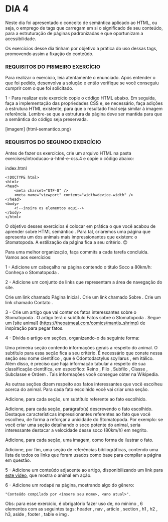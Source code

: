 # DIA 4

Neste dia foi apresentado o conceito de semântica aplicado ao HTML, ou seja, o emprego de tags que carregam em si o significado de seu conteúdo, para a estruturação de páginas padronizadas e que oportunizam a acessibilidade.

Os exercícios desse dia tinham por objetivo a prática do uso dessas tags, promovendo assim a fixação do conteúdo.



### REQUISITOS DO PRIMEIRO EXERCÍCIO

Para realizar o exercício, leia atentamente o enunciado. Após entender o que foi pedido, desenvolva a solução e então verifique se você conseguiu cumprir com o que foi solicitado.

1 - Para realizar este exercício copie o código HTML abaixo. Em seguida, faça a implementação das propriedades CSS e, se necessário, faça adições à estrutura HTML existente, para que o resultado final seja similar à imagem referência.
Lembre-se que a estrutura da página deve ser mantida para que a semântica do código seja preservada.

[imagem] (html-semantico.png)



### REQUISITOS DO SEGUNDO EXERCÍCIO


Antes de fazer os exercícios, crie um arquivo HTML na pasta exercises/introducao-a-html-e-css.4 e copie o código abaixo:

index.html

    <!DOCTYPE html>
    <html>
    <head>
        <meta charset="UTF-8" />
        <meta name="viewport" content="width=device-width" />
    </head>
    <body>
        <!--insira os elementos aqui-->
    </body>
    </html>


O objetivo desses exercícios é colocar em prática o que você acabou de aprender sobre HTML semântico .
Para tal, criaremos uma página que apresenta um dos animais mais impressionantes que existem: o Stomatopoda. A estilização da página fica a seu critério. 😉

Para uma melhor organização, faça commits a cada tarefa concluída. Vamos aos exercícios:

1 - Adicione um cabeçalho na página contendo o título Soco a 80km/h: Conheça o Stomatopoda . 

2 - Adicione um conjunto de links que representam a área de navegação do site.

Crie um link chamado Página Inicial .
Crie um link chamado Sobre .
Crie um link chamado Contato .

3 - Crie um artigo que vai conter os fatos interessantes sobre o Stomatopoda . O artigo terá o subtítulo Fatos sobre o Stomatopoda . Segue um [site animal] (https://theoatmeal.com/comics/mantis_shrimp) de inspiração para pegar fatos.

4 - Divida o artigo em seções, organizando-o da seguinte forma:

Uma primeira seção contendo informações gerais a respeito do animal. O subtítulo para essa seção fica a seu critério. É necessário que conste nessa seção seu nome científico , que é Odontodactylus scyllarus , em itálico. Além disso, é preciso que haja informação tabular a respeito de sua classificação científica, em específico: Reino , Filo , Subfilo , Classe , Subclasse e Ordem . Tais informações você consegue obter na Wikipedia.

As outras seções dizem respeito aos fatos interessantes que você escolheu acerca do animal. Para cada fato escolhido você vai criar uma seção.

Adicione, para cada seção, um subtítulo referente ao fato escolhido.

Adicione, para cada seção, parágrafo(s) descrevendo o fato escolhido. Destaque características impressionantes referentes ao fato que você escolheu, de forma a reforçar a unicidade do Stomatopoda. Por exemplo: se você criar uma seção detalhando o soco potente do animal, seria interessante destacar a velocidade desse soco (80km/h) em negrito.

Adicione, para cada seção, uma imagem, como forma de ilustrar o fato.

Adicione, por fim, uma seção de referências bibliográficas, contendo uma lista de todos os links que foram usados como base para compilar a página em questão.

5 - Adicione um conteúdo adjacente ao artigo, disponibilizando um link para [este vídeo](https://www.youtube.com/watch?v=E0Li1k5hGBE), que mostra o animal em ação. 

6 - Adicione um rodapé na página, mostrando algo do gênero:

    "Conteúdo compilado por <insere seu nome>, <ano atual>".

Obs: para esse exercício, é obrigatório fazer uso de, no mínimo , 6 elementos com as seguintes tags: header , nav , article , section , h1 , h2 , h3, aside , footer , table e img .
